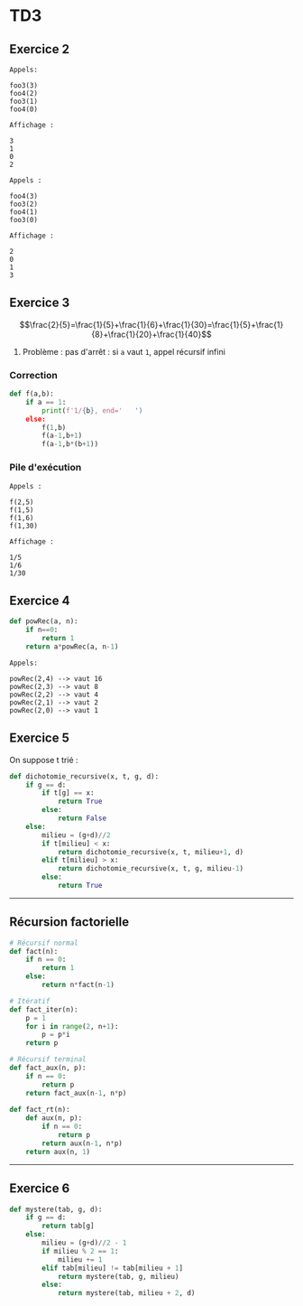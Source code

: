 # TD3

## Exercice 2

```
Appels:

foo3(3)
foo4(2)
foo3(1)
foo4(0)

Affichage :

3
1
0
2
```

```
Appels :

foo4(3)
foo3(2)
foo4(1)
foo3(0)

Affichage :

2
0
1
3
```

## Exercice 3

$$\frac{2}{5}=\frac{1}{5}+\frac{1}{6}+\frac{1}{30}=\frac{1}{5}+\frac{1}{8}+\frac{1}{20}+\frac{1}{40}$$

1. Problème : pas d'arrêt : si `a` vaut `1`, appel récursif infini

### Correction
```python
def f(a,b):
	if a == 1:
		print(f'1/{b}, end='   ')
	else:
		f(1,b)
		f(a-1,b+1)
		f(a-1,b*(b+1))
```

### Pile d'exécution
```
Appels :

f(2,5)
f(1,5)
f(1,6)
f(1,30)

Affichage :

1/5
1/6
1/30
```

## Exercice 4

```python
def powRec(a, n):
	if n==0:
		return 1
	return a*powRec(a, n-1)
```

```
Appels:

powRec(2,4) --> vaut 16
powRec(2,3) --> vaut 8
powRec(2,2) --> vaut 4
powRec(2,1) --> vaut 2
powRec(2,0) --> vaut 1
```

## Exercice 5

On suppose t trié :

```python
def dichotomie_recursive(x, t, g, d):
	if g == d:
		if t[g] == x:
			return True
		else:
			return False
	else:
		milieu = (g+d)//2
		if t[milieu] < x:
			return dichotomie_recursive(x, t, milieu+1, d)
		elif t[milieu] > x:
			return dichotomie_recursive(x, t, g, milieu-1)
		else:
			return True
```

---
## Récursion factorielle

```python
# Récursif normal
def fact(n):
	if n == 0:
		return 1
	else:
		return n*fact(n-1)

# Itératif
def fact_iter(n):
	p = 1
	for i in range(2, n+1):
		p = p*i
	return p

# Récursif terminal
def fact_aux(n, p):
	if n == 0:
		return p
	return fact_aux(n-1, n*p)
	
def fact_rt(n):
	def aux(n, p):
		if n == 0:
			return p
		return aux(n-1, n*p)
	return aux(n, 1)
```

---

## Exercice 6

```python
def mystere(tab, g, d):
	if g == d:
		return tab[g]
	else:
		milieu = (g+d)//2 - 1
		if milieu % 2 == 1:
			milieu += 1
		elif tab[milieu] != tab[milieu + 1]
			return mystere(tab, g, milieu)
		else:
			return mystere(tab, milieu + 2, d)
```